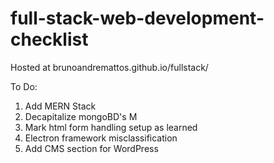 # full-stack-web-development-checklist
Hosted at brunoandremattos.github.io/fullstack/

To Do:
1. Add MERN Stack
2. Decapitalize mongoBD's M
3. Mark html form handling setup as learned
4. Electron framework misclassification
5. Add CMS section for WordPress
